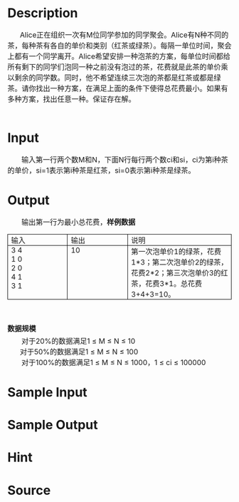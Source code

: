 
# Description

<div class="content"><div style="text-indent: 21pt"><span style="font-size: medium">Alice正在组织一次有M位同学参加的同学聚会。Alice有N种不同的茶，每种茶有各自的单价和类别（红茶或绿茶）。每隔一单位时间，聚会上都有一个同学离开。Alice希望安排一种泡茶的方案，每单位时间都给所有剩下的同学们泡同一种之前没有泡过的茶，花费就是此茶的单价乘以剩余的同学数。同时，他不希望连续三次泡的茶都是红茶或都是绿茶。请你找出一种方案，在满足上面的条件下使得总花费最小。如果有多种方案，找出任意一种。保证存在解。</span></div>
<div><span style="font-size: medium"> </span></div></div>

# Input

<div class="content"><div><span style="font-size: medium">       输入第一行两个数M和N，下面N行每行两个数ci和si，ci为第i种茶的单价，si=1表示第i种茶是红茶，si=0表示第i种茶是绿茶。</span></div></div>

# Output

<div class="content"><div><span style="font-size: medium">       输出第一行为最小总花费，</span><span style="font-size: medium"><b>样例数据</b></span></div>
<p><table cellspacing="0" cellpadding="0" border="1" style="border-right: medium none; border-top: medium none; border-left: medium none; border-bottom: medium none; border-collapse: collapse">
    <tbody>
        <tr>
            <td valign="top" width="155" style="border-right: black 1pt solid; padding-right: 5.4pt; border-top: black 1pt solid; padding-left: 5.4pt; padding-bottom: 0cm; border-left: black 1pt solid; width: 116.1pt; padding-top: 0cm; border-bottom: black 1pt solid; background-color: transparent">
            <div><span style="font-size: medium">输入</span></div>
            </td>
            <td valign="top" width="155" style="border-right: black 1pt solid; padding-right: 5.4pt; border-top: black 1pt solid; padding-left: 5.4pt; padding-bottom: 0cm; border-left: #ece9d8; width: 116.1pt; padding-top: 0cm; border-bottom: black 1pt solid; background-color: transparent">
            <div><span style="font-size: medium">输出</span></div>
            </td>
            <td valign="top" width="259" style="border-right: black 1pt solid; padding-right: 5.4pt; border-top: black 1pt solid; padding-left: 5.4pt; padding-bottom: 0cm; border-left: #ece9d8; width: 193.9pt; padding-top: 0cm; border-bottom: black 1pt solid; background-color: transparent">
            <div><span style="font-size: medium">说明</span></div>
            </td>
        </tr>
        <tr>
            <td valign="top" width="155" style="border-right: black 1pt solid; padding-right: 5.4pt; border-top: #ece9d8; padding-left: 5.4pt; padding-bottom: 0cm; border-left: black 1pt solid; width: 116.1pt; padding-top: 0cm; border-bottom: black 1pt solid; background-color: transparent">
            <div><span style="font-size: medium">3 4</span></div>
            <div><span style="font-size: medium">1 0</span></div>
            <div><span style="font-size: medium">2 0</span></div>
            <div><span style="font-size: medium">4 1</span></div>
            <div><span style="font-size: medium">3 1</span></div>
            </td>
            <td valign="top" width="155" style="border-right: black 1pt solid; padding-right: 5.4pt; border-top: #ece9d8; padding-left: 5.4pt; padding-bottom: 0cm; border-left: #ece9d8; width: 116.1pt; padding-top: 0cm; border-bottom: black 1pt solid; background-color: transparent">
            <div><span style="font-size: medium">10</span></div>
            </td>
            <td valign="top" width="259" style="border-right: black 1pt solid; padding-right: 5.4pt; border-top: #ece9d8; padding-left: 5.4pt; padding-bottom: 0cm; border-left: #ece9d8; width: 193.9pt; padding-top: 0cm; border-bottom: black 1pt solid; background-color: transparent">
            <div><span style="font-size: medium">第一次泡单价1的绿茶，花费1*3；第二次泡单价2的绿茶，花费2*2；第三次泡单价3的红茶，花费3*1。总花费3+4+3=10。</span></div>
            </td>
        </tr>
    </tbody>
</table>
</p>
<div><span style="font-size: medium"> </span></div>
<div style="margin: 12pt 0cm 3pt"><span style="font-size: medium"><b>数据规模</b></span></div>
<div><span style="font-size: medium">       对于20%的数据满足1 ≤ M ≤ N ≤ 10</span></div>
<div style="text-indent: 21pt"><span style="font-size: medium">对于50%的数据满足1 ≤ M ≤ N ≤ 100</span></div>
<div><span style="font-size: medium">       对于100%的数据满足1 ≤ M ≤ N ≤ 1000，1 ≤ ci ≤ 100000</span></div></div>

# Sample Input

<div class="content"><span class="sampledata"></span></div>

# Sample Output

<div class="content"><span class="sampledata"></span></div>

# Hint

<div class="content"><p></p></div>

# Source

<div class="content"><p><a href="problemset.php?search="></a></p></div>

